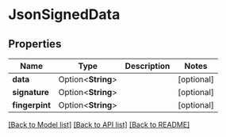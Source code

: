 # JsonSignedData

## Properties

Name | Type | Description | Notes
------------ | ------------- | ------------- | -------------
**data** | Option<**String**> |  | [optional]
**signature** | Option<**String**> |  | [optional]
**fingerpint** | Option<**String**> |  | [optional]

[[Back to Model list]](../README.md#documentation-for-models) [[Back to API list]](../README.md#documentation-for-api-endpoints) [[Back to README]](../README.md)


